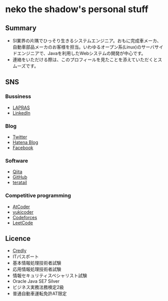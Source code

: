 # neko the shadow's personal stuff

## Summary

- SI業界の片隅でひっそり生きるシステムエンジニア。おもに完成車メーカ、自動車部品メーカのお客様を担当。いわゆるオープン系(Linux)のサーバサイドエンジニアで、Javaを利用したWebシステムの開発が中心です。
- 連絡をいただける際は、このプロフィールを見たことを添えていただくとスムーズです。

## SNS

### Bussiness

-   [LAPRAS](https://lapras.com/public/3WQ8OHO)
-   [LinkedIn](https://www.linkedin.com/in/hajime-nakamura-a78b44198/)

### Blog

-   [Twitter](https://twitter.com/neko_the_shadow)
-   [Hatena Blog](http://nekotheshadow.hatenablog.com/)
-   [Facebook](https://www.facebook.com/profile.php?id=100009423617657)

### Software

-   [Qiita](https://qiita.com/neko_the_shadow)
-   [GitHub](https://github.com/nekoTheShadow)
-   [teratail](https://teratail.com/users/neko_the_shadow)

### Competitive programming

-   [AtCoder](https://atcoder.jp/user/nekoTheShadow)
-   [yukicoder](https://yukicoder.me/users/2324)
-   [Codeforces](https://codeforces.com/profile/nekoTheShadow)
-   [LeetCode](https://leetcode.com/nekoTheShadow/)

## Licence

-   [Credly](https://www.credly.com/users/hajime-nakamura.83ccaac2)
-   ITパスポート
-   基本情報処理技術者試験
-   応用情報処理技術者試験
-   情報セキュリティスペシャリスト試験
-   Oracle Java SE7 Silver
-   ビジネス実務法務検定2級
-   普通自動車運転免許AT限定
